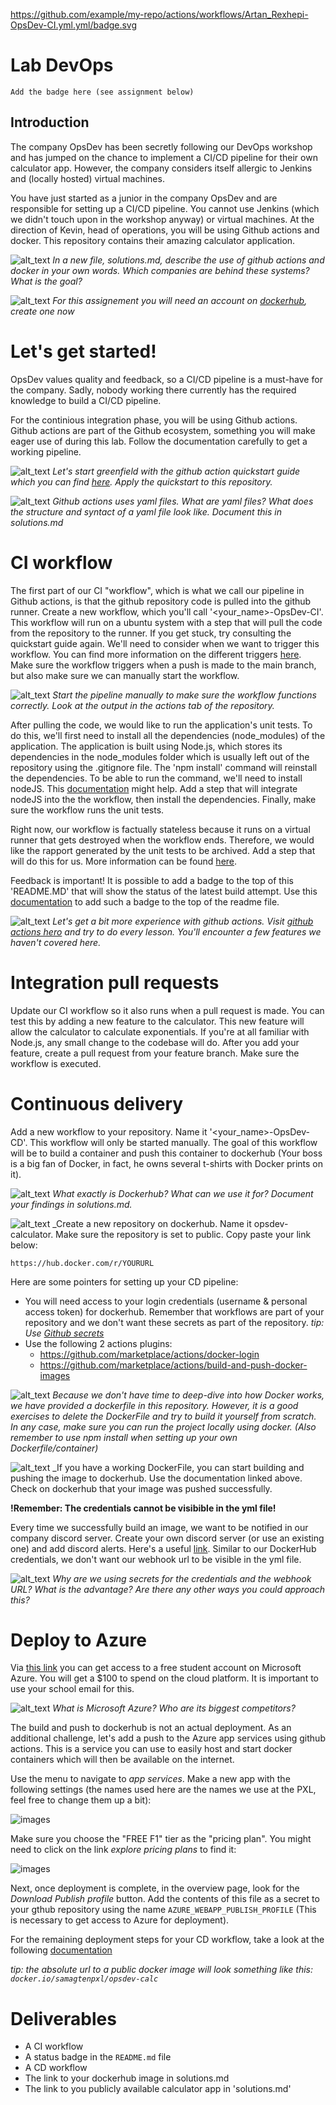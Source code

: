 https://github.com/example/my-repo/actions/workflows/Artan_Rexhepi-OpsDev-CI.yml.yml/badge.svg

# Lab DevOps
`Add the badge here (see assignment below)`

## Introduction
The company OpsDev has been secretly following our DevOps workshop and has jumped on the chance to implement a CI/CD pipeline for their own calculator app. However, the company considers itself allergic to Jenkins and (locally hosted) virtual machines.

You have just started as a junior in the company OpsDev and are responsible for setting up a CI/CD pipeline. You cannot use Jenkins (which we didn't touch upon in the workshop anyway) or virtual machines. At the direction of Kevin, head of operations, you will be using Github actions and docker. This repository contains their amazing calculator application.

![alt_text](https://i.imgur.com/5STVnt2.png "image_tooltip")
_In a new file, solutions.md, describe the use of github actions and docker in your own words. Which companies are behind these systems? What is the goal?_

![alt_text](https://i.imgur.com/5STVnt2.png "image_tooltip")
_For this assignement you will need an account on [dockerhub](https://hub.docker.com/), create one now_

# Let's get started!
OpsDev values quality and feedback, so a CI/CD pipeline is a must-have for the company. Sadly, nobody working there currently has the required knowledge to build a CI/CD pipeline.

For the continious integration phase, you will be using Github actions. Github actions are part of the Github ecosystem, something you will make eager use of during this lab. Follow the documentation carefully to get a working pipeline.

![alt_text](https://i.imgur.com/5STVnt2.png "image_tooltip") _Let's start greenfield with the github action quickstart guide which you can find [here](https://docs.github.com/en/actions/quickstart). Apply the quickstart to this repository._

![alt_text](https://i.imgur.com/5STVnt2.png "image_tooltip")
_Github actions uses yaml files. What are yaml files? What does the structure and syntact of a yaml file look like. Document this in solutions.md_

# CI workflow
The first part of our CI "workflow", which is what we call our pipeline in Github actions, is that the github repository code is pulled into the github runner. Create a new workflow, which you'll call '<your_name>-OpsDev-CI'. This workflow will run on a ubuntu system with a step that will pull the code from the repository to the runner. If you get stuck, try consulting the quickstart guide again.
We'll need to consider when we want to trigger this workflow. You can find more information on the different triggers [here](https://docs.github.com/en/actions/learn-github-actions/events-that-trigger-workflows). Make sure the workflow triggers when a push is made to the main branch, but also make sure we can manually start the workflow.

![alt_text](https://i.imgur.com/5STVnt2.png "image_tooltip")
_Start the pipeline manually to make sure the workflow functions correctly. Look at the output in the actions tab of the repository._

After pulling the code, we would like to run the application's unit tests. To do this, we'll first need to install all the dependencies (node_modules) of the application. The application is built using Node.js, which stores its dependencies in the node_modules folder which is usually left out of the repository using the .gitignore file. The 'npm install' command will reinstall the dependencies. To be able to run the command, we'll need to install nodeJS. This [documentation](https://docs.github.com/en/actions/automating-builds-and-tests/building-and-testing-nodejs-or-python) might help. Add a step that will integrate nodeJS into the the workflow, then install the dependencies. Finally, make sure the workflow runs the unit tests.

Right now, our workflow is factually stateless because it runs on a virtual runner that gets destroyed when the workflow ends. Therefore, we would like the rapport generated by the unit tests to be archived. Add a step that will do this for us. More information can be found [here](https://docs.github.com/en/actions/advanced-guides/storing-workflow-data-as-artifacts).

Feedback is important! It is possible to add a badge to the top of this 'README.MD' that will show the status of the latest build attempt. Use this [documentation](https://docs.github.com/en/actions/monitoring-and-troubleshooting-workflows/adding-a-workflow-status-badge) to add such a badge to the top of the readme file.

![alt_text](https://i.imgur.com/5STVnt2.png "image_tooltip")
_Let's get a bit more experience with github actions. Visit [github actions hero](https://github-actions-hero.vercel.app/lessons/1) and try to do every lesson. You'll encounter a few features we haven't covered here._

# Integration pull requests
Update our CI workflow so it also runs when a pull request is made. You can test this by adding a new feature to the calculator. This new feature will allow the calculator to calculate exponentials. If you're at all familiar with Node.js, any small change to the codebase will do. After you add your feature, create a pull request from your feature branch. Make sure the workflow is executed. 

# Continuous delivery
Add a new workflow to your repository. Name it '<your_name>-OpsDev-CD'. This workflow will only be started manually. The goal of this workflow will be to build a container and push this container to dockerhub (Your boss is a big fan of Docker, in fact, he owns several t-shirts with Docker prints on it). 

![alt_text](https://i.imgur.com/5STVnt2.png "image_tooltip")
_What exactly is Dockerhub? What can we use it for? Document your findings in solutions.md._

![alt_text](https://i.imgur.com/5STVnt2.png "image_tooltip")
_Create a new repository on dockerhub. Name it opsdev-calculator. Make sure the repository is set to public. Copy paste your link below:

```
https://hub.docker.com/r/YOURURL
```


Here are some pointers for setting up your CD pipeline:

*   You will need access to your login credentials (username & personal access token) for dockerhub. Remember that workflows are part of your repository and we don't want these secrets as part of the repository. 
    _tip: Use [Github secrets](https://docs.github.com/en/actions/security-guides/encrypted-secrets)_
*   Use the following 2 actions plugins:
    - https://github.com/marketplace/actions/docker-login
    - https://github.com/marketplace/actions/build-and-push-docker-images
    

![alt_text](https://i.imgur.com/5STVnt2.png "image_tooltip")
_Because we don't have time to deep-dive into how Docker works, we have provided a dockerfile in this repository. However, it is a good exercises to delete the DockerFile and try to build it yourself from scratch. In any case, make sure you can run the project locally using docker. (Also remember to use npm install when setting up your own Dockerfile/container)_

![alt_text](https://i.imgur.com/5STVnt2.png "image_tooltip")
_If you have a working DockerFile, you can start building and pushing the image to dockerhub. Use the documentation linked above. Check on dockerhub that your image was pushed successfully.

**!Remember: The credentials cannot be visibible in the yml file!**

Every time we successfully build an image, we want to be notified in our company discord server. Create your own discord server (or use an existing one) and add discord alerts. Here's a useful [link](https://github.com/marketplace/actions/actions-for-discord). Similar to our DockerHub credentials, we don't want our webhook url to be visible in the yml file.

![alt_text](https://i.imgur.com/5STVnt2.png "image_tooltip")
_Why are we using secrets for the credentials and the webhook URL? What is the advantage? Are there any other ways you could approach this?_

# Deploy to Azure
Via [this link](https://azure.microsoft.com/nl-nl/free/students/) you can get access to a free student account on Microsoft Azure. You will get a $100 to spend on the cloud platform. It is important to use your school email for this.

![alt_text](https://i.imgur.com/5STVnt2.png "image_tooltip")
_What is Microsoft Azure? Who are its biggest competitors?_

The build and push to dockerhub is not an actual deployment. As an additional challenge, let's add a push to the Azure app services using github actions. This is a service you can use to easily host and start docker containers which will then be available on the internet.

Use the menu to navigate to _app services_. Make a new app with the following settings (the names used here are the names we use at the PXL, feel free to change them up a bit):

![images](./images/appservices.PNG)

Make sure you choose the "FREE F1" tier as the "pricing plan". You might need to click on the link _explore pricing plans_ to find it:

![images](./images/pricingplan.PNG)

Next, once deployment is complete, in the overview page, look for the _Download Publish profile_ button. Add the contents of this file as a secret to your gthub repository using the name `AZURE_WEBAPP_PUBLISH_PROFILE` (This is necessary to get access to Azure for deployment). 

For the remaining deployment steps for your CD workflow, take a look at the following [documentation](https://docs.github.com/en/actions/deployment/deploying-to-your-cloud-provider/deploying-to-azure/deploying-docker-to-azure-app-service#creating-the-workflow)
 
 _tip: the absolute url to a public docker image will look something like this: `docker.io/samagtenpxl/opsdev-calc`_

# Deliverables
- A CI workflow
- A status badge in the `README.md` file
- A CD workflow
- The link to your dockerhub image in solutions.md
- The link to you publicly available calculator app in 'solutions.md'





